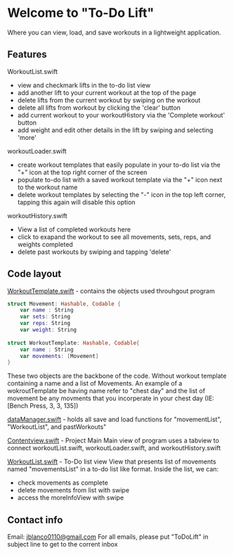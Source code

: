 # Welcome to "To-Do Lift"
Where you can view, load, and save workouts in a lightweight application. 



## Features

WorkoutList.swift
- view and checkmark lifts in the to-do list view
- add another lift to your current workout at the top of the page
- delete lifts from the current workout by swiping on the workout
- delete all lifts from workout by clicking the 'clear' button
- add current workout to your workoutHistory via the 'Complete workout' button
- add weight and edit other details in the lift by swiping and selecting 'more'

workoutLoader.swift
- create workout templates that easily populate in your to-do list via the "+" icon at the top right corner of the screen
- populate to-do list with a saved workout template via the "+" icon next to the workout name
- delete workout templates by selecting the "-" icon in the top left corner, tapping this again will disable this option

workoutHistory.swift
- View a list of completed workouts here
- click to exapand the workout to see all movements, sets, reps, and weights completed
- delete past workouts by swiping and tapping 'delete'

## Code layout

[WorkoutTemplate.swift](https://github.com/JaredBlanco6/WorkoutList/blob/main/WorkoutList/Models/WorkoutTemplate.swift) - contains the objects used throuhgout program


```swift
struct Movement: Hashable, Codable {
    var name : String
    var sets: String
    var reps: String
    var weight: String
    
struct WorkoutTemplate: Hashable, Codable{
    var name : String
    var movements: [Movement]
}
```
These two objects are the backbone of the code. Without workout template containing a name and a list of Movements. 
An example of a wokroutTemplate be having name refer to "chest day" and the list of movement be any movments that you incorperate in your chest day (IE: [Bench Press, 3, 3, 135])

[dataManager.swift](https://github.com/JaredBlanco6/WorkoutList/blob/main/WorkoutList/Models/dataManager.swift) - holds all save and load functions for "movementList", "WorkoutList", and pastWorkouts"


[Contentview.swift](https://github.com/JaredBlanco6/WorkoutList/blob/main/WorkoutList/Views/ContentView.swift) - Project Main
Main view of program uses a tabview to connect workoutList.swift, workoutLoader.swift, and workoutHistory.swift

[WorkoutList.swift](https://github.com/JaredBlanco6/WorkoutList/blob/main/WorkoutList/Views/WorkoutList.swift) - To-Do list view
View that presents list of movements named "movementsList" in a to-do list like format. 
Inside the list, we can:
- check movements as complete
- delete movements from list with swipe
- access the moreInfoView with swipe
    



## Contact info
Email: jblanco0110@gmail.com
For all emails, please put "ToDoLift" in subject line to get to the corrent inbox
